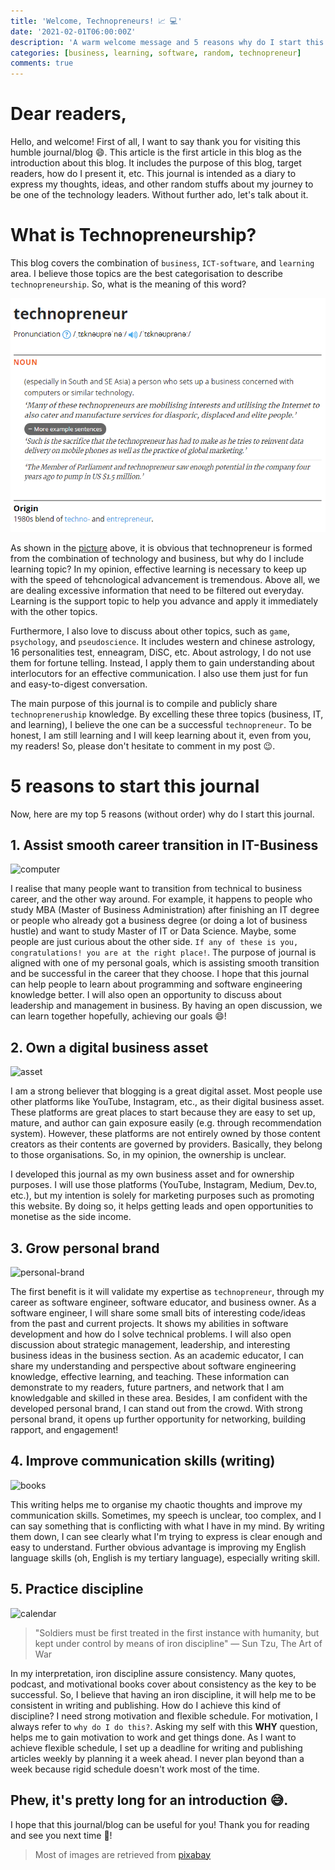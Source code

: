 ```yaml
---
title: 'Welcome, Technopreneurs! 📈 💻'
date: '2021-02-01T06:00:00Z'
description: 'A warm welcome message and 5 reasons why do I start this journal :)'
categories: [business, learning, software, random, technopreneur]
comments: true
---
```


# Dear readers,

Hello, and welcome! First of all, I want to say thank you for visiting this humble journal/blog 😄. This article is the first article in this blog as the introduction about this blog. It includes the purpose of this blog, target readers, how do I present it, etc. This journal is intended as a diary to express my thoughts, ideas, and other random stuffs about my journey to be one of the technology leaders. Without further ado, let's talk about it.

# What is Technopreneurship?

This blog covers the combination of `business`, `ICT-software`, and `learning` area. I believe those topics are the best categorisation to describe `technopreneurship`. So, what is the meaning of this word?

![technopreneur-image](technopreneur.png)

As shown in the [picture](https://www.lexico.com/definition/technopreneur) above, it is obvious that technopreneur is formed from the combination of technology and business, but why do I include learning topic? In my opinion, effective learning is necessary to keep up with the speed of tehcnological advancement is tremendous. Above all, we are dealing excessive information that need to be filtered out everyday. Learning is the support topic to help you advance and apply it immediately with the other topics.

Furthermore, I also love to discuss about other topics, such as `game`, `psychology`, and `pseudoscience`. It includes western and chinese astrology, 16 personalities test, enneagram, DiSC, etc. About astrology, I do not use them for fortune telling. Instead, I apply them to gain understanding about interlocutors for an effective communication. I also use them just for fun and easy-to-digest conversation.

The main purpose of this journal is to compile and publicly share `technopreneruship` knowledge. By excelling these three topics (business, IT, and learning), I believe the one can be a successful `technopreneur`. To be honest, I am still learning and I will keep learning about it, even from you, my readers! So, please don't hesitate to comment in my post 😉.

# 5 reasons to start this journal

Now, here are my top 5 reasons (without order) why do I start this journal.

## 1. Assist smooth career transition in IT-Business

![computer](https://cdn.pixabay.com/photo/2014/05/03/00/45/computer-336628_1280.jpg)

I realise that many people want to transition from technical to business career, and the other way around. For example, it happens to people who study MBA (Master of Business Administration) after finishing an IT degree or people who already got a business degree (or doing a lot of business hustle) and want to study Master of IT or Data Science. Maybe, some people are just curious about the other side. `If any of these is you, congratulations! you are at the right place!`. The purpose of journal is aligned with one of my personal goals, which is assisting smooth transition and be successful in the career that they choose. I hope that this journal can help people to learn about programming and software engineering knowledge better. I will also open an opportunity to discuss about leadership and management in business. By having an open discussion, we can learn together hopefully, achieving our goals 😄!

## 2. Own a digital business asset

![asset](https://cdn.pixabay.com/photo/2018/01/13/18/55/leather-3080553_1280.jpg)

I am a strong believer that blogging is a great digital asset. Most people use other platforms like YouTube, Instagram, etc., as their digital business asset. These platforms are great places to start because they are easy to set up, mature, and author can gain exposure easily (e.g. through recommendation system). However, these platforms are not entirely owned by those content creators as their contents are governed by providers. Basically, they belong to those organisations. So, in my opinion, the ownership is unclear.

I developed this journal as my own business asset and for ownership purposes. I will use those platforms (YouTube, Instagram, Medium, Dev.to, etc.), but my intention is solely for marketing purposes such as promoting this website. By doing so, it helps getting leads and open opportunities to monetise as the side income.

## 3. Grow personal brand

![personal-brand](https://cdn.pixabay.com/photo/2015/03/26/09/41/tie-690084_1280.jpg)

The first benefit is it will validate my expertise as `technopreneur`, through my career as software engineer, software educator, and business owner. As a software engineer, I will share some small bits of interesting code/ideas from the past and current projects. It shows my abilities in software development and how do I solve technical problems. I will also open discussion about strategic management, leadership, and interesting business ideas in the business section. As an academic educator, I can share my understanding and perspective about software engineering knowledge, effective learning, and teaching. These information can demonstrate to my readers, future partners, and network that I am knowledgable and skilled in these area. Besides, I am confident with the developed personal brand, I can stand out from the crowd. With strong personal brand, it opens up further opportunity for networking, building rapport, and engagement!

## 4. Improve communication skills (writing)

![books](https://cdn.pixabay.com/photo/2015/03/26/09/44/books-690219_1280.jpg)

This writing helps me to organise my chaotic thoughts and improve my communication skills. Sometimes, my speech is unclear, too complex, and I can say something that is conflicting with what I have in my mind. By writing them down, I can see clearly what I'm trying to express is clear enough and easy to understand. Further obvious advantage is improving my English language skills (oh, English is my tertiary language), especially writing skill.

## 5. Practice discipline

![calendar](https://cdn.pixabay.com/photo/2016/11/29/06/16/apple-1867752_1280.jpg)

> "Soldiers must be first treated in the first instance with humanity, but kept under control by means of iron discipline" — Sun Tzu, The Art of War

In my interpretation, iron discipline assure consistency. Many quotes, podcast, and motivational books cover about consistency as the key to be successful. So, I believe that having an iron discipline, it will help me to be consistent in writing and publishing. How do I achieve this kind of discipline? I need strong motivation and flexible schedule. For motivation, I always refer to `why do I do this?`. Asking my self with this **WHY** question, helps me to gain motivation to work and get things done. As I want to achieve flexible schedule, I set up a deadline for writing and publishing articles weekly by planning it a week ahead. I never plan beyond than a week because rigid schedule doesn't work most of the time.

## Phew, it's pretty long for an introduction 😅.

I hope that this journal/blog can be useful for you! Thank you for reading and see you next time 🦥!

> Most of images are retrieved from [pixabay](https://pixabay.com/)
